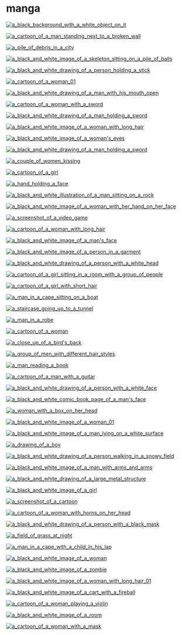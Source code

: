 # manga

<a href="a_black_background_with_a_white_object_on_it.png"><img alt="a_black_background_with_a_white_object_on_it" src="a_black_background_with_a_white_object_on_it.png"></a>

<a href="a_cartoon_of_a_man_standing_next_to_a_broken_wall.jpeg"><img alt="a_cartoon_of_a_man_standing_next_to_a_broken_wall" src="a_cartoon_of_a_man_standing_next_to_a_broken_wall.jpeg"></a>

<a href="a_pile_of_debris_in_a_city.jpeg"><img alt="a_pile_of_debris_in_a_city" src="a_pile_of_debris_in_a_city.jpeg"></a>

<a href="a_black_and_white_image_of_a_skeleton_sitting_on_a_pile_of_balls.jpeg"><img alt="a_black_and_white_image_of_a_skeleton_sitting_on_a_pile_of_balls" src="a_black_and_white_image_of_a_skeleton_sitting_on_a_pile_of_balls.jpeg"></a>

<a href="a_black_and_white_drawing_of_a_person_holding_a_stick.jpg"><img alt="a_black_and_white_drawing_of_a_person_holding_a_stick" src="a_black_and_white_drawing_of_a_person_holding_a_stick.jpg"></a>

<a href="a_cartoon_of_a_woman_01.jpg"><img alt="a_cartoon_of_a_woman_01" src="a_cartoon_of_a_woman_01.jpg"></a>

<a href="a_black_and_white_drawing_of_a_man_with_his_mouth_open.jpeg"><img alt="a_black_and_white_drawing_of_a_man_with_his_mouth_open" src="a_black_and_white_drawing_of_a_man_with_his_mouth_open.jpeg"></a>

<a href="a_cartoon_of_a_woman_with_a_sword.jpeg"><img alt="a_cartoon_of_a_woman_with_a_sword" src="a_cartoon_of_a_woman_with_a_sword.jpeg"></a>

<a href="a_black_and_white_drawing_of_a_man_holding_a_sword.jpg"><img alt="a_black_and_white_drawing_of_a_man_holding_a_sword" src="a_black_and_white_drawing_of_a_man_holding_a_sword.jpg"></a>

<a href="a_black_and_white_image_of_a_woman_with_long_hair.jpeg"><img alt="a_black_and_white_image_of_a_woman_with_long_hair" src="a_black_and_white_image_of_a_woman_with_long_hair.jpeg"></a>

<a href="a_black_and_white_image_of_a_woman's_eyes.jpeg"><img alt="a_black_and_white_image_of_a_woman's_eyes" src="a_black_and_white_image_of_a_woman's_eyes.jpeg"></a>

<a href="a_black_and_white_drawing_of_a_man_holding_a_sword.jpeg"><img alt="a_black_and_white_drawing_of_a_man_holding_a_sword" src="a_black_and_white_drawing_of_a_man_holding_a_sword.jpeg"></a>

<a href="a_couple_of_women_kissing.jpeg"><img alt="a_couple_of_women_kissing" src="a_couple_of_women_kissing.jpeg"></a>

<a href="a_cartoon_of_a_girl.jpeg"><img alt="a_cartoon_of_a_girl" src="a_cartoon_of_a_girl.jpeg"></a>

<a href="a_hand_holding_a_face.png"><img alt="a_hand_holding_a_face" src="a_hand_holding_a_face.png"></a>

<a href="a_black_and_white_illustration_of_a_man_sitting_on_a_rock.jpg"><img alt="a_black_and_white_illustration_of_a_man_sitting_on_a_rock" src="a_black_and_white_illustration_of_a_man_sitting_on_a_rock.jpg"></a>

<a href="a_black_and_white_image_of_a_woman_with_her_hand_on_her_face.jpeg"><img alt="a_black_and_white_image_of_a_woman_with_her_hand_on_her_face" src="a_black_and_white_image_of_a_woman_with_her_hand_on_her_face.jpeg"></a>

<a href="a_screenshot_of_a_video_game.jpeg"><img alt="a_screenshot_of_a_video_game" src="a_screenshot_of_a_video_game.jpeg"></a>

<a href="a_cartoon_of_a_woman_with_long_hair.jpg"><img alt="a_cartoon_of_a_woman_with_long_hair" src="a_cartoon_of_a_woman_with_long_hair.jpg"></a>

<a href="a_black_and_white_image_of_a_man's_face.png"><img alt="a_black_and_white_image_of_a_man's_face" src="a_black_and_white_image_of_a_man's_face.png"></a>

<a href="a_black_and_white_image_of_a_person_in_a_garment.jpeg"><img alt="a_black_and_white_image_of_a_person_in_a_garment" src="a_black_and_white_image_of_a_person_in_a_garment.jpeg"></a>

<a href="a_black_and_white_drawing_of_a_person_with_a_white_head.jpeg"><img alt="a_black_and_white_drawing_of_a_person_with_a_white_head" src="a_black_and_white_drawing_of_a_person_with_a_white_head.jpeg"></a>

<a href="a_cartoon_of_a_girl_sitting_in_a_room_with_a_group_of_people.png"><img alt="a_cartoon_of_a_girl_sitting_in_a_room_with_a_group_of_people" src="a_cartoon_of_a_girl_sitting_in_a_room_with_a_group_of_people.png"></a>

<a href="a_cartoon_of_a_girl_with_short_hair.png"><img alt="a_cartoon_of_a_girl_with_short_hair" src="a_cartoon_of_a_girl_with_short_hair.png"></a>

<a href="a_man_in_a_cape_sitting_on_a_boat.jpeg"><img alt="a_man_in_a_cape_sitting_on_a_boat" src="a_man_in_a_cape_sitting_on_a_boat.jpeg"></a>

<a href="a_staircase_going_up_to_a_tunnel.jpg"><img alt="a_staircase_going_up_to_a_tunnel" src="a_staircase_going_up_to_a_tunnel.jpg"></a>

<a href="a_man_in_a_robe.jpeg"><img alt="a_man_in_a_robe" src="a_man_in_a_robe.jpeg"></a>

<a href="a_cartoon_of_a_woman.jpg"><img alt="a_cartoon_of_a_woman" src="a_cartoon_of_a_woman.jpg"></a>

<a href="a_close_up_of_a_bird's_back.jpeg"><img alt="a_close_up_of_a_bird's_back" src="a_close_up_of_a_bird's_back.jpeg"></a>

<a href="a_group_of_men_with_different_hair_styles.jpeg"><img alt="a_group_of_men_with_different_hair_styles" src="a_group_of_men_with_different_hair_styles.jpeg"></a>

<a href="a_man_reading_a_book.jpg"><img alt="a_man_reading_a_book" src="a_man_reading_a_book.jpg"></a>

<a href="a_cartoon_of_a_man_with_a_guitar.jpeg"><img alt="a_cartoon_of_a_man_with_a_guitar" src="a_cartoon_of_a_man_with_a_guitar.jpeg"></a>

<a href="a_black_and_white_drawing_of_a_person_with_a_white_face.jpeg"><img alt="a_black_and_white_drawing_of_a_person_with_a_white_face" src="a_black_and_white_drawing_of_a_person_with_a_white_face.jpeg"></a>

<a href="a_black_and_white_comic_book_page_of_a_man's_face.jpeg"><img alt="a_black_and_white_comic_book_page_of_a_man's_face" src="a_black_and_white_comic_book_page_of_a_man's_face.jpeg"></a>

<a href="a_woman_with_a_box_on_her_head.jpeg"><img alt="a_woman_with_a_box_on_her_head" src="a_woman_with_a_box_on_her_head.jpeg"></a>

<a href="a_black_and_white_image_of_a_woman_01.jpeg"><img alt="a_black_and_white_image_of_a_woman_01" src="a_black_and_white_image_of_a_woman_01.jpeg"></a>

<a href="a_black_and_white_image_of_a_man_lying_on_a_white_surface.jpg"><img alt="a_black_and_white_image_of_a_man_lying_on_a_white_surface" src="a_black_and_white_image_of_a_man_lying_on_a_white_surface.jpg"></a>

<a href="a_drawing_of_a_boy.jpg"><img alt="a_drawing_of_a_boy" src="a_drawing_of_a_boy.jpg"></a>

<a href="a_black_and_white_drawing_of_a_person_walking_in_a_snowy_field.jpg"><img alt="a_black_and_white_drawing_of_a_person_walking_in_a_snowy_field" src="a_black_and_white_drawing_of_a_person_walking_in_a_snowy_field.jpg"></a>

<a href="a_black_and_white_image_of_a_man_with_arms_and_arms.jpeg"><img alt="a_black_and_white_image_of_a_man_with_arms_and_arms" src="a_black_and_white_image_of_a_man_with_arms_and_arms.jpeg"></a>

<a href="a_black_and_white_drawing_of_a_large_metal_structure.jpg"><img alt="a_black_and_white_drawing_of_a_large_metal_structure" src="a_black_and_white_drawing_of_a_large_metal_structure.jpg"></a>

<a href="a_black_and_white_image_of_a_girl.jpeg"><img alt="a_black_and_white_image_of_a_girl" src="a_black_and_white_image_of_a_girl.jpeg"></a>

<a href="a_screenshot_of_a_cartoon.jpeg"><img alt="a_screenshot_of_a_cartoon" src="a_screenshot_of_a_cartoon.jpeg"></a>

<a href="a_cartoon_of_a_woman_with_horns_on_her_head.jpg"><img alt="a_cartoon_of_a_woman_with_horns_on_her_head" src="a_cartoon_of_a_woman_with_horns_on_her_head.jpg"></a>

<a href="a_black_and_white_drawing_of_a_person_with_a_black_mask.jpeg"><img alt="a_black_and_white_drawing_of_a_person_with_a_black_mask" src="a_black_and_white_drawing_of_a_person_with_a_black_mask.jpeg"></a>

<a href="a_field_of_grass_at_night.jpeg"><img alt="a_field_of_grass_at_night" src="a_field_of_grass_at_night.jpeg"></a>

<a href="a_man_in_a_cape_with_a_child_in_his_lap.jpg"><img alt="a_man_in_a_cape_with_a_child_in_his_lap" src="a_man_in_a_cape_with_a_child_in_his_lap.jpg"></a>

<a href="a_black_and_white_image_of_a_woman.jpeg"><img alt="a_black_and_white_image_of_a_woman" src="a_black_and_white_image_of_a_woman.jpeg"></a>

<a href="a_black_and_white_image_of_a_zombie.jpeg"><img alt="a_black_and_white_image_of_a_zombie" src="a_black_and_white_image_of_a_zombie.jpeg"></a>

<a href="a_black_and_white_image_of_a_woman_with_long_hair_01.jpeg"><img alt="a_black_and_white_image_of_a_woman_with_long_hair_01" src="a_black_and_white_image_of_a_woman_with_long_hair_01.jpeg"></a>

<a href="a_black_and_white_image_of_a_cart_with_a_fireball.jpeg"><img alt="a_black_and_white_image_of_a_cart_with_a_fireball" src="a_black_and_white_image_of_a_cart_with_a_fireball.jpeg"></a>

<a href="a_cartoon_of_a_woman_playing_a_violin.png"><img alt="a_cartoon_of_a_woman_playing_a_violin" src="a_cartoon_of_a_woman_playing_a_violin.png"></a>

<a href="a_black_and_white_image_of_a_room.jpeg"><img alt="a_black_and_white_image_of_a_room" src="a_black_and_white_image_of_a_room.jpeg"></a>

<a href="a_cartoon_of_a_woman_with_a_mask.jpeg"><img alt="a_cartoon_of_a_woman_with_a_mask" src="a_cartoon_of_a_woman_with_a_mask.jpeg"></a>

